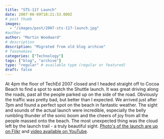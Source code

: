 ```yaml
---
title: "STS-117 Launch"
date: 2007-06-09T18:21:53.000Z
# post thumb
images:
  - "/images/post/2007-sts-117-launch.jpg"
#author
author: "Martin Woodward"
# description
description: "Migrated from old blog archive"
# Taxonomies
categories: ["Technology"]
tags: ["blog", "archive"]
type: "regular" # available type (regular or featured)
draft: false
---
```


[](http://www.woodwardweb.com/WindowsLiveWriter/STS117Launch_856A/shuttle_trail%5B10%5D.jpg) At 4pm the floor of TechEd 2007 closed and I headed straight off to Cocoa Beach to find a spot to watch the Shuttle launch.  It was great driving along the roads, past all the people parked up on the side of the road. Obviously the traffic was pretty bad, but better than I expected.  We arrived just after 7pm and found a perfect spot on the beach in fantastic weather.  The sight and sounds of the actual launch were incredible, especially the belly rumbling thunder of the sonic boom and the cheers of joy from all the people massed onto the beach.  The most unexpected thing was the cloud left by the launch trail - a truly beautiful sight.  [Photo's of the launch are up on Flikr](http://www.flickr.com/gp/58045305@N00/15SA37) and [video available on YouTube](http://www.youtube.com/v/DG015R-ee_k).